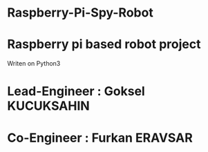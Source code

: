 # Raspberry-Pi-Spy-Robot

# Raspberry pi based robot project
Writen on Python3 

# Lead-Engineer : Goksel KUCUKSAHIN
# Co-Engineer : Furkan ERAVSAR
